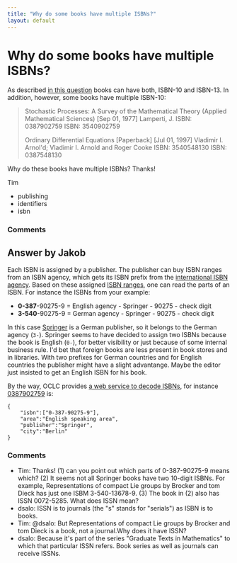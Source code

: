 ```yaml
---
title: "Why do some books have multiple ISBNs?"
layout: default
---
```

Why do some books have multiple ISBNs?
=====================
As described [in this
question](http://libraries.stackexchange.com/questions/984/what-is-the-difference-between-isbn-10-and-isbn-13)
books can have both, ISBN-10 and ISBN-13. In addition, however, some
books have multiple ISBN-10:

> Stochastic Processes: A Survey of the Mathematical Theory (Applied
> Mathematical Sciences) [Sep 01, 1977] Lamperti, J. ISBN: 0387902759
> ISBN: 3540902759
>
> Ordinary Differential Equations [Paperback] [Jul 01, 1997] Vladimir I.
> Arnol'd; Vladimir I. Arnold and Roger Cooke ISBN: 3540548130 ISBN:
> 0387548130

Why do these books have multiple ISBNs? Thanks!

Tim

<ul class="tags"><li class="tag">publishing</li><li class="tag">identifiers</li><li class="tag">isbn</li></ul>

### Comments ###


Answer by Jakob
----------------
Each ISBN is assigned by a publisher. The publisher can buy ISBN ranges
from an ISBN agency, which gets its ISBN prefix from the [international
ISBN agency](http://www.isbn-international.org/). Based on these
assigned [ISBN ranges](http://www.isbn-international.org/page/ranges),
one can read the parts of an ISBN. For instance the ISBNs from your
example:

-   **0-387**-90275-9 = English agency - Springer - 90275 - check digit
-   **3-540**-90275-9 = German agency - Springer - 90275 - check digit

In this case
[Springer](http://en.wikipedia.org/wiki/Springer_Science%2BBusiness_Media)
is a German publisher, so it belongs to the German agency (`3-`).
Springer seems to have decided to assign two ISBNs because the book is
English (`0-`), for better visibility or just because of some internal
business rule. I'd bet that foreign books are less present in book
stores and in libraries. With two prefixes for German countries and for
English countries the publisher might have a slight advantange. Maybe
the editor just insisted to get an English ISBN for his book.

By the way, OCLC provides [a web service to decode
ISBNs](http://www.oclc.org/developer/news/guessing-publisher-isbn-prefix),
for instance
[0387902759](http://xisbn.worldcat.org/webservices/xid/isbn/0387902759.js?method=hyphen)
is:

    {
        "isbn":["0-387-90275-9"],
        "area":"English speaking area",
        "publisher":"Springer",
        "city":"Berlin"
    }

### Comments ###
* Tim: Thanks! (1) can you point out which parts of 0-387-90275-9 means which?
(2) It seems not all Springer books have two 10-digit ISBNs. For
example, Representations of compact Lie groups by Brocker and tom Dieck
has just one ISBM 3-540-13678-9. (3) The book in (2) also has ISSN
0072-5285. What does ISSN mean?
* dsalo: ISSN is to journals (the "s" stands for "serials") as ISBN is to books.
* Tim: @dsalo: But Representations of compact Lie groups by Brocker and tom
Dieck is a book, not a journal.Why does it have ISSN?
* dsalo: Because it's part of the series "Graduate Texts in Mathematics" to which
that particular ISSN refers. Book series as well as journals can receive
ISSNs.

